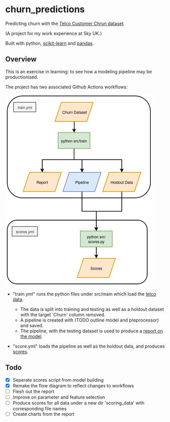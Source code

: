 # churn_predictions
Predicting churn with the [Telco Customer Chrun dataset](https://www.kaggle.com/datasets/blastchar/telco-customer-churn)

(A project for my work experience at Sky UK.) 

Built with python, [scikit-learn](https://scikit-learn.org/stable/index.html) and [pandas](https://pandas.pydata.org/).

## Overview
This is an exercise in learning: to see how a modeling pipeline may be productionised.

The project has two associated Github Actions workflows:

![Process](flowchart.png)

- "train.yml" runs the python files under src/main which load the [telco data](./data/telco_data.csv). 
  - The data is split into training and testing as well as a holdout dataset with the target 'Churn' column removed.
  - A pipeline is created with (TODO outline model and preprocessor) and saved.
  - The pipeline, with the testing dataset is used to produce a [report on the model](./data/report.csv).

- "score.yml" loads the pipeline as well as the holdout data, and produces [scores](./data/scores.csv).

## Todo
- [X] Seperate scores script from model building
- [X] Remake the flow diagram to reflect changes to workflows
- [ ] Flesh out the report
- [ ] Improve on parameter and feature selection
- [ ] Produce scores for all data under a new dir 'scoring_data' with corresponding file names
- [ ] Create charts from the report
